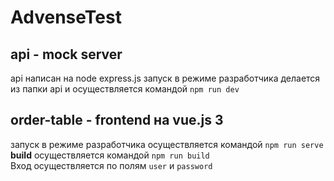 # AdvenseTest
## api - mock server
api написан на node express.js 
запуск в режиме разработчика делается из папки api и осуществляется командой `npm run dev`

## order-table - frontend на **vue.js 3**
запуск в режиме разработчика осуществляется командой `npm run serve`\
**build** осуществляется командой `npm run build`\
Вход осуществляется по полям `user`  и `password`
